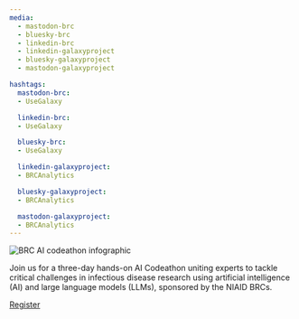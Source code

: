 ```yaml
---
media:
  - mastodon-brc
  - bluesky-brc
  - linkedin-brc
  - linkedin-galaxyproject
  - bluesky-galaxyproject
  - mastodon-galaxyproject

hashtags:
  mastodon-brc:
  - UseGalaxy

  linkedin-brc:
  - UseGalaxy

  bluesky-brc:
  - UseGalaxy

  linkedin-galaxyproject:
  - BRCAnalytics

  bluesky-galaxyproject:
  - BRCAnalytics

  mastodon-galaxyproject:
  - BRCAnalytics
---
```

![BRC AI codeathon infographic](https://galaxyproject.org/images/BRC-NIAID-AI-Codeathon.png)

Join us for a three-day hands-on AI Codeathon uniting experts to tackle critical challenges in infectious disease research using artificial intelligence (AI) and large language models (LLMs), sponsored by the NIAID BRCs.

[Register](https://www.bv-brc.org/brc-niaid-ai-codeathon-2025)
